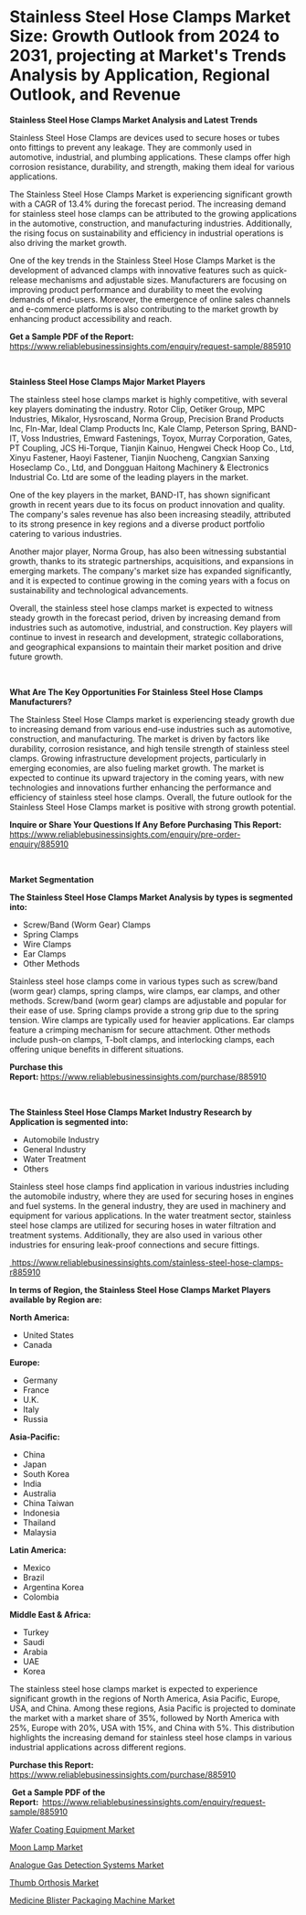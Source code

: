 <p><h1>Stainless Steel Hose Clamps Market Size: Growth Outlook from 2024 to 2031, projecting at Market's Trends Analysis by Application, Regional Outlook, and Revenue</h1></p><p><strong>Stainless Steel Hose Clamps Market Analysis and Latest Trends</strong></p>
<p><p>Stainless Steel Hose Clamps are devices used to secure hoses or tubes onto fittings to prevent any leakage. They are commonly used in automotive, industrial, and plumbing applications. These clamps offer high corrosion resistance, durability, and strength, making them ideal for various applications.</p><p>The Stainless Steel Hose Clamps Market is experiencing significant growth with a CAGR of 13.4% during the forecast period. The increasing demand for stainless steel hose clamps can be attributed to the growing applications in the automotive, construction, and manufacturing industries. Additionally, the rising focus on sustainability and efficiency in industrial operations is also driving the market growth.</p><p>One of the key trends in the Stainless Steel Hose Clamps Market is the development of advanced clamps with innovative features such as quick-release mechanisms and adjustable sizes. Manufacturers are focusing on improving product performance and durability to meet the evolving demands of end-users. Moreover, the emergence of online sales channels and e-commerce platforms is also contributing to the market growth by enhancing product accessibility and reach.</p></p>
<p><strong>Get a Sample PDF of the Report:&nbsp;</strong> <a href="https://www.reliablebusinessinsights.com/enquiry/request-sample/885910">https://www.reliablebusinessinsights.com/enquiry/request-sample/885910</a></p>
<p>&nbsp;</p>
<p><strong>Stainless Steel Hose Clamps Major Market Players</strong></p>
<p><p>The stainless steel hose clamps market is highly competitive, with several key players dominating the industry. Rotor Clip, Oetiker Group, MPC Industries, Mikalor, Hysroscand, Norma Group, Precision Brand Products Inc, Fln-Mar, Ideal Clamp Products Inc, Kale Clamp, Peterson Spring, BAND-IT, Voss Industries, Emward Fastenings, Toyox, Murray Corporation, Gates, PT Coupling, JCS Hi-Torque, Tianjin Kainuo, Hengwei Check Hoop Co., Ltd, Xinyu Fastener, Haoyi Fastener, Tianjin Nuocheng, Cangxian Sanxing Hoseclamp Co., Ltd, and Dongguan Haitong Machinery & Electronics Industrial Co. Ltd are some of the leading players in the market.</p><p>One of the key players in the market, BAND-IT, has shown significant growth in recent years due to its focus on product innovation and quality. The company's sales revenue has also been increasing steadily, attributed to its strong presence in key regions and a diverse product portfolio catering to various industries.</p><p>Another major player, Norma Group, has also been witnessing substantial growth, thanks to its strategic partnerships, acquisitions, and expansions in emerging markets. The company's market size has expanded significantly, and it is expected to continue growing in the coming years with a focus on sustainability and technological advancements.</p><p>Overall, the stainless steel hose clamps market is expected to witness steady growth in the forecast period, driven by increasing demand from industries such as automotive, industrial, and construction. Key players will continue to invest in research and development, strategic collaborations, and geographical expansions to maintain their market position and drive future growth.</p></p>
<p>&nbsp;</p>
<p><strong>What Are The Key Opportunities For Stainless Steel Hose Clamps Manufacturers?</strong></p>
<p><p>The Stainless Steel Hose Clamps market is experiencing steady growth due to increasing demand from various end-use industries such as automotive, construction, and manufacturing. The market is driven by factors like durability, corrosion resistance, and high tensile strength of stainless steel clamps. Growing infrastructure development projects, particularly in emerging economies, are also fueling market growth. The market is expected to continue its upward trajectory in the coming years, with new technologies and innovations further enhancing the performance and efficiency of stainless steel hose clamps. Overall, the future outlook for the Stainless Steel Hose Clamps market is positive with strong growth potential.</p></p>
<p><strong>Inquire or Share Your Questions If Any Before Purchasing This Report:</strong> <a href="https://www.reliablebusinessinsights.com/enquiry/pre-order-enquiry/885910">https://www.reliablebusinessinsights.com/enquiry/pre-order-enquiry/885910</a></p>
<p>&nbsp;</p>
<p><strong>Market Segmentation</strong></p>
<p><strong>The Stainless Steel Hose Clamps Market Analysis by types is segmented into:</strong></p>
<p><ul><li>Screw/Band (Worm Gear) Clamps</li><li>Spring Clamps</li><li>Wire Clamps</li><li>Ear Clamps</li><li>Other Methods</li></ul></p>
<p><p>Stainless steel hose clamps come in various types such as screw/band (worm gear) clamps, spring clamps, wire clamps, ear clamps, and other methods. Screw/band (worm gear) clamps are adjustable and popular for their ease of use. Spring clamps provide a strong grip due to the spring tension. Wire clamps are typically used for heavier applications. Ear clamps feature a crimping mechanism for secure attachment. Other methods include push-on clamps, T-bolt clamps, and interlocking clamps, each offering unique benefits in different situations.</p></p>
<p><strong>Purchase this Report:&nbsp;</strong><a href="https://www.reliablebusinessinsights.com/purchase/885910">https://www.reliablebusinessinsights.com/purchase/885910</a></p>
<p>&nbsp;</p>
<p><strong>The Stainless Steel Hose Clamps Market Industry Research by Application is segmented into:</strong></p>
<p><ul><li>Automobile Industry</li><li>General Industry</li><li>Water Treatment</li><li>Others</li></ul></p>
<p><p>Stainless steel hose clamps find application in various industries including the automobile industry, where they are used for securing hoses in engines and fuel systems. In the general industry, they are used in machinery and equipment for various applications. In the water treatment sector, stainless steel hose clamps are utilized for securing hoses in water filtration and treatment systems. Additionally, they are also used in various other industries for ensuring leak-proof connections and secure fittings.</p></p>
<p><a href="https://www.reliablebusinessinsights.com/stainless-steel-hose-clamps-r885910">&nbsp;https://www.reliablebusinessinsights.com/stainless-steel-hose-clamps-r885910</a></p>
<p><strong>In terms of Region, the Stainless Steel Hose Clamps Market Players available by Region are:</strong></p>
<p>
    <p> <strong> North America: </strong>
        <ul>
            <li>United States</li>
            <li>Canada</li>
        </ul>
        </p> 
    <p> <strong> Europe: </strong>
        <ul>
            <li>Germany</li>
            <li>France</li>
            <li>U.K.</li>
            <li>Italy</li>
            <li>Russia</li>
        </ul>
        </p> 
    <p> <strong> Asia-Pacific: </strong>
        <ul>
            <li>China</li>
            <li>Japan</li>
            <li>South Korea</li>
            <li>India</li>
            <li>Australia</li>
            <li>China Taiwan</li>
            <li>Indonesia</li>
            <li>Thailand</li>
            <li>Malaysia</li>
        </ul>
        </p> 
    <p> <strong> Latin America: </strong>
        <ul>
            <li>Mexico</li>
            <li>Brazil</li>
            <li>Argentina Korea</li>
            <li>Colombia</li>
        </ul>
        </p> 
    <p> <strong> Middle East & Africa: </strong>
        <ul>
            <li>Turkey</li>
            <li>Saudi</li>
            <li>Arabia</li>
            <li>UAE</li>
            <li>Korea</li>
        </ul>
    </p>
    </p>
<p><p>The stainless steel hose clamps market is expected to experience significant growth in the regions of North America, Asia Pacific, Europe, USA, and China. Among these regions, Asia Pacific is projected to dominate the market with a market share of 35%, followed by North America with 25%, Europe with 20%, USA with 15%, and China with 5%. This distribution highlights the increasing demand for stainless steel hose clamps in various industrial applications across different regions.</p></p>
<p><strong>Purchase this Report: </strong><a href="https://www.reliablebusinessinsights.com/purchase/885910">https://www.reliablebusinessinsights.com/purchase/885910</a></p>
<p>&nbsp;<strong>Get a Sample PDF of the Report:&nbsp;&nbsp;</strong><a href="https://www.reliablebusinessinsights.com/enquiry/request-sample/885910">https://www.reliablebusinessinsights.com/enquiry/request-sample/885910</a></p>
<p><strong></strong></p>
<p><p><a href="https://github.com/Sinjinluong3e0awx2m195k76/Market-Research-Report-List-3/blob/main/wafer-coating-equipment-market.md">Wafer Coating Equipment Market</a></p><p><a href="https://www.linkedin.com/pulse/moon-lamp-market-segmentation-geographical-regions-forcast-cky8c">Moon Lamp Market</a></p><p><a href="https://issuu.com/reportprime-2/docs/analogue-gas-detection-systems-market-size-2030.pp">Analogue Gas Detection Systems Market</a></p><p><a href="https://www.linkedin.com/pulse/global-thumb-orthosis-industry-types-applications-market-players-tcexc">Thumb Orthosis Market</a></p><p><a href="https://github.com/LitzyGulgowski2023/Market-Research-Report-List-1/blob/main/medicine-blister-packaging-machine-market.md">Medicine Blister Packaging Machine Market</a></p></p>